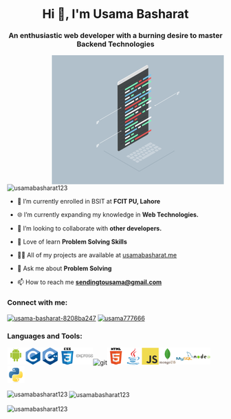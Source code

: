 <h1 align="center">Hi 👋, I'm Usama Basharat</h1>
<h3 align="center">An enthusiastic web developer with a burning desire to master Backend Technologies</h3>
<img align="right" alt="image here" width="400" src="https://github.com/usamabasharat123/usamabasharat123/blob/main/coding.gif">

<p align="left"> <img src="https://komarev.com/ghpvc/?username=usamabasharat123&label=Profile%20views&color=0e75b6&style=flat" alt="usamabasharat123" /> </p>

- 🔭 I’m currently enrolled in BSIT at **FCIT PU, Lahore**

- 🌐 I’m currently expanding my knowledge in **Web Technologies.**

- 👯 I’m looking to collaborate with **other developers.**

- 🌱 Love of learn **Problem Solving Skills**

- 👨‍💻 All of my projects are available at [usamabasharat.me](usamabasharat.me)

- 💬 Ask me about **Problem Solving**

- 📫 How to reach me **sendingtousama@gmail.com**

<h3 align="left">Connect with me:</h3>
<p align="left">
<a href="https://linkedin.com/in/usama-basharat-8208ba247" target="blank"><img align="center" src="https://raw.githubusercontent.com/rahuldkjain/github-profile-readme-generator/master/src/images/icons/Social/linked-in-alt.svg" alt="usama-basharat-8208ba247" height="30" width="40" /></a>
<a href="https://www.leetcode.com/usama777666" target="blank"><img align="center" src="https://raw.githubusercontent.com/rahuldkjain/github-profile-readme-generator/master/src/images/icons/Social/leet-code.svg" alt="usama777666" height="30" width="40" /></a>
</p>

<h3 align="left">Languages and Tools:</h3>
<p align="left"><img src="https://raw.githubusercontent.com/devicons/devicon/master/icons/android/android-original-wordmark.svg" alt="android" width="40" height="40"/><img src="https://raw.githubusercontent.com/devicons/devicon/master/icons/c/c-original.svg" alt="c" width="40" height="40"/><img src="https://raw.githubusercontent.com/devicons/devicon/master/icons/cplusplus/cplusplus-original.svg" alt="cplusplus" width="40" height="40"/><img src="https://raw.githubusercontent.com/devicons/devicon/master/icons/css3/css3-original-wordmark.svg" alt="css3" width="40" height="40"/><img src="https://raw.githubusercontent.com/devicons/devicon/master/icons/express/express-original-wordmark.svg" alt="express" width="40" height="40"/><img src="https://www.vectorlogo.zone/logos/git-scm/git-scm-icon.svg" alt="git" width="40" height="40"/><img src="https://raw.githubusercontent.com/devicons/devicon/master/icons/html5/html5-original-wordmark.svg" alt="html5" width="40" height="40"/><img src="https://raw.githubusercontent.com/devicons/devicon/master/icons/java/java-original.svg" alt="java" width="40" height="40"/><img src="https://raw.githubusercontent.com/devicons/devicon/master/icons/javascript/javascript-original.svg" alt="javascript" width="40" height="40"/><img src="https://raw.githubusercontent.com/devicons/devicon/master/icons/mongodb/mongodb-original-wordmark.svg" alt="mongodb" width="40" height="40"/><img src="https://raw.githubusercontent.com/devicons/devicon/master/icons/mysql/mysql-original-wordmark.svg" alt="mysql" width="40" height="40"/><img src="https://raw.githubusercontent.com/devicons/devicon/master/icons/nodejs/nodejs-original-wordmark.svg" alt="nodejs" width="40" height="40"/><img src="https://raw.githubusercontent.com/devicons/devicon/master/icons/python/python-original.svg" alt="python" width="40" height="40"/></p>

<p><img align="left" src="https://github-readme-stats.vercel.app/api/top-langs?username=usamabasharat123&show_icons=true&locale=en&layout=compact" alt="usamabasharat123" /></p>

<p>&nbsp;<img align="center" src="https://github-readme-stats.vercel.app/api?username=usamabasharat123&show_icons=true&locale=en" alt="usamabasharat123" /></p>

<p><img align="center" src="https://github-readme-streak-stats.herokuapp.com/?user=usamabasharat123&" alt="usamabasharat123" /></p>
